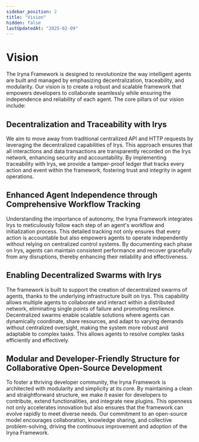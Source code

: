 ```yaml
---
sidebar_position: 2
title: "Vision"
hidden: false
lastUpdatedAt: "2025-02-09"
---
```



# Vision

The Iryna Framework is designed to revolutionize the way intelligent agents are built and managed by emphasizing decentralization, traceability, and modularity. Our vision is to create a robust and scalable framework that empowers developers to collaborate seamlessly while ensuring the independence and reliability of each agent. The core pillars of our vision include:

## Decentralization and Traceability with Irys

We aim to move away from traditional centralized API and HTTP requests by leveraging the decentralized capabilities of Irys. This approach ensures that all interactions and data transactions are transparently recorded on the Irys network, enhancing security and accountability. By implementing traceability with Irys, we provide a tamper-proof ledger that tracks every action and event within the framework, fostering trust and integrity in agent operations.

## Enhanced Agent Independence through Comprehensive Workflow Tracking

Understanding the importance of autonomy, the Iryna Framework integrates Irys to meticulously follow each step of an agent's workflow and initialization process. This detailed tracking not only ensures that every action is accountable but also empowers agents to operate independently without relying on centralized control systems. By documenting each phase on Irys, agents can maintain consistent performance and recover gracefully from any disruptions, thereby enhancing their reliability and effectiveness.

## Enabling Decentralized Swarms with Irys

The framework is built to support the creation of decentralized swarms of agents, thanks to the underlying infrastructure built on Irys. This capability allows multiple agents to collaborate and interact within a distributed network, eliminating single points of failure and promoting resilience. Decentralized swarms enable scalable solutions where agents can dynamically coordinate, share resources, and adapt to varying demands without centralized oversight, making the system more robust and adaptable to complex tasks. This allows agents to resolve complex tasks efficiently and effectively.

## Modular and Developer-Friendly Structure for Collaborative Open-Source Development

To foster a thriving developer community, the Iryna Framework is architected with modularity and simplicity at its core. By maintaining a clean and straightforward structure, we make it easier for developers to contribute, extend functionalities, and integrate new plugins. This openness not only accelerates innovation but also ensures that the framework can evolve rapidly to meet diverse needs. Our commitment to an open-source model encourages collaboration, knowledge sharing, and collective problem-solving, driving the continuous improvement and adoption of the Iryna Framework.